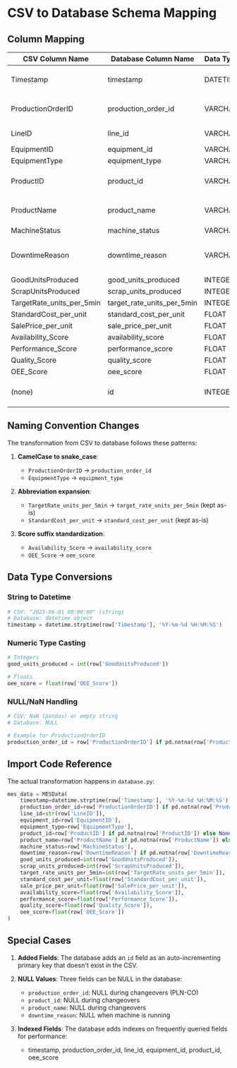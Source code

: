 # CSV to Database Schema Mapping

## Column Mapping

| CSV Column Name | Database Column Name | Data Type | Transformation | Notes |
|-----------------|---------------------|-----------|----------------|--------|
| Timestamp | timestamp | DATETIME | `datetime.strptime(value, '%Y-%m-%d %H:%M:%S')` | Converted from string to datetime |
| ProductionOrderID | production_order_id | VARCHAR | Direct mapping, NULL handling | Can be NULL during changeovers |
| LineID | line_id | VARCHAR | `str(value)` | Converted to string |
| EquipmentID | equipment_id | VARCHAR | Direct mapping | |
| EquipmentType | equipment_type | VARCHAR | Direct mapping | |
| ProductID | product_id | VARCHAR | Direct mapping, NULL handling | Can be NULL during changeovers |
| ProductName | product_name | VARCHAR | Direct mapping, NULL handling | Can be NULL during changeovers |
| MachineStatus | machine_status | VARCHAR | Direct mapping | |
| DowntimeReason | downtime_reason | VARCHAR | Direct mapping, NULL handling | Can be NULL when machine is running |
| GoodUnitsProduced | good_units_produced | INTEGER | `int(value)` | |
| ScrapUnitsProduced | scrap_units_produced | INTEGER | `int(value)` | |
| TargetRate_units_per_5min | target_rate_units_per_5min | INTEGER | `int(value)` | |
| StandardCost_per_unit | standard_cost_per_unit | FLOAT | `float(value)` | |
| SalePrice_per_unit | sale_price_per_unit | FLOAT | `float(value)` | |
| Availability_Score | availability_score | FLOAT | `float(value)` | |
| Performance_Score | performance_score | FLOAT | `float(value)` | |
| Quality_Score | quality_score | FLOAT | `float(value)` | |
| OEE_Score | oee_score | FLOAT | `float(value)` | |
| (none) | id | INTEGER | Auto-generated | Primary key added by database |

## Naming Convention Changes

The transformation from CSV to database follows these patterns:

1. **CamelCase to snake_case**: 
   - `ProductionOrderID` → `production_order_id`
   - `EquipmentType` → `equipment_type`

2. **Abbreviation expansion**:
   - `TargetRate_units_per_5min` → `target_rate_units_per_5min` (kept as-is)
   - `StandardCost_per_unit` → `standard_cost_per_unit` (kept as-is)

3. **Score suffix standardization**:
   - `Availability_Score` → `availability_score`
   - `OEE_Score` → `oee_score`

## Data Type Conversions

### String to Datetime
```python
# CSV: "2025-06-01 00:00:00" (string)
# Database: datetime object
timestamp = datetime.strptime(row['Timestamp'], '%Y-%m-%d %H:%M:%S')
```

### Numeric Type Casting
```python
# Integers
good_units_produced = int(row['GoodUnitsProduced'])

# Floats
oee_score = float(row['OEE_Score'])
```

### NULL/NaN Handling
```python
# CSV: NaN (pandas) or empty string
# Database: NULL

# Example for ProductionOrderID
production_order_id = row['ProductionOrderID'] if pd.notna(row['ProductionOrderID']) else None
```

## Import Code Reference

The actual transformation happens in `database.py`:

```python
mes_data = MESData(
    timestamp=datetime.strptime(row['Timestamp'], '%Y-%m-%d %H:%M:%S'),
    production_order_id=row['ProductionOrderID'] if pd.notna(row['ProductionOrderID']) else None,
    line_id=str(row['LineID']),
    equipment_id=row['EquipmentID'],
    equipment_type=row['EquipmentType'],
    product_id=row['ProductID'] if pd.notna(row['ProductID']) else None,
    product_name=row['ProductName'] if pd.notna(row['ProductName']) else None,
    machine_status=row['MachineStatus'],
    downtime_reason=row['DowntimeReason'] if pd.notna(row['DowntimeReason']) else None,
    good_units_produced=int(row['GoodUnitsProduced']),
    scrap_units_produced=int(row['ScrapUnitsProduced']),
    target_rate_units_per_5min=int(row['TargetRate_units_per_5min']),
    standard_cost_per_unit=float(row['StandardCost_per_unit']),
    sale_price_per_unit=float(row['SalePrice_per_unit']),
    availability_score=float(row['Availability_Score']),
    performance_score=float(row['Performance_Score']),
    quality_score=float(row['Quality_Score']),
    oee_score=float(row['OEE_Score'])
)
```

## Special Cases

1. **Added Fields**: The database adds an `id` field as an auto-incrementing primary key that doesn't exist in the CSV.

2. **NULL Values**: Three fields can be NULL in the database:
   - `production_order_id`: NULL during changeovers (PLN-CO)
   - `product_id`: NULL during changeovers
   - `product_name`: NULL during changeovers
   - `downtime_reason`: NULL when machine is running

3. **Indexed Fields**: The database adds indexes on frequently queried fields for performance:
   - timestamp, production_order_id, line_id, equipment_id, product_id, oee_score